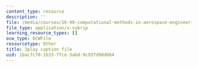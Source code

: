 ```yaml
---
content_type: resource
description: ''
file: /media/courses/16-90-computational-methods-in-aerospace-engineering-spring-2014/1bac7c701b337fce3abd9c937d98d664_FAKkYN2k_uk.srt
file_type: application/x-subrip
learning_resource_types: []
ocw_type: OCWFile
resourcetype: Other
title: 3play caption file
uid: 1bac7c70-1b33-7fce-3abd-9c937d98d664
---
```

